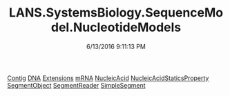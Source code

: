 ﻿---
title: LANS.SystemsBiology.SequenceModel.NucleotideModels
date: 6/13/2016 9:11:13 PM
---

[Contig](T-LANS.SystemsBiology.SequenceModel.NucleotideModels.Contig.html)
[DNA](T-LANS.SystemsBiology.SequenceModel.NucleotideModels.DNA.html)
[Extensions](T-LANS.SystemsBiology.SequenceModel.NucleotideModels.Extensions.html)
[mRNA](T-LANS.SystemsBiology.SequenceModel.NucleotideModels.mRNA.html)
[NucleicAcid](T-LANS.SystemsBiology.SequenceModel.NucleotideModels.NucleicAcid.html)
[NucleicAcidStaticsProperty](T-LANS.SystemsBiology.SequenceModel.NucleotideModels.NucleicAcidStaticsProperty.html)
[SegmentObject](T-LANS.SystemsBiology.SequenceModel.NucleotideModels.SegmentObject.html)
[SegmentReader](T-LANS.SystemsBiology.SequenceModel.NucleotideModels.SegmentReader.html)
[SimpleSegment](T-LANS.SystemsBiology.SequenceModel.NucleotideModels.SimpleSegment.html)
